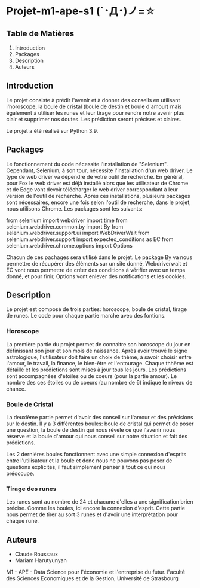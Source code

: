 # Projet-m1-ape-s1    (`･Д･)ノ=☆

## Table de Matières 
1. Introduction
2. Packages 
3. Description
4. Auteurs 


## Introduction

Le projet consiste à prédir l'avenir et à donner des conseils en utilisant l'horoscope, la boule de cristal (boule de destin et boule d'amour) mais également à utiliser les runes et leur tirage pour rendre notre avenir plus clair et supprimer nos doutes. 
Les prédiction seront précises et claires.

Le projet a été réalisé sur Python 3.9.


## Packages 

Le fonctionnement du code nécessite l'installation de "Selenium". Cependant, Selenium, à son tour, nécessite l'installation d'un web driver. Le type de web driver va dépendre de votre outil de recherche. En général, pour Fox le web driver est déjà installé alors que les utilisateur de Chrome et de Edge vont devoir télécharger le web driver correspondant à leur version de l'outil de recherche.
Après ces installations, plusieurs packages sont nécessaires, encore une fois selon l'outil de recherche, dans le projet, nous utilisons Chrome. Les packages sont les suivants:

from selenium import webdriver
import time
from selenium.webdriver.common.by import By
from selenium.webdriver.support.ui import WebDriverWait
from selenium.webdriver.support import expected_conditions as EC
from selenium.webdriver.chrome.options import Options


Chacun de ces pachages sera utilisé dans le projet. Le package By va nous permettre de récupérer des éléments sur un site donné, Webdriverwait et EC vont nous permettre de créer des conditions à vérifier avec un temps donné, et pour finir, Options vont enlever des notifications et les cookies.


## Description
 
Le projet est composé de trois parties: horoscope, boule de cristal, tirage de runes. Le code pour chaque partie marche avec des fontions. 

### Horoscope 

La première partie du projet permet de connaitre son horoscope du jour en définissant son jour et son mois de naissance. Après avoir trouvé le signe astrologique, l'utilisateur doit faire un choix de thème, à savoir choisir entre l'amour, le travail, la finance, le bien-être et l'entourage. Chaque thhème est détaillé et les prédictions sont mises à jour tous les jours. 
Les prédictions sont accompagnées d'étoiles ou de coeurs (pour la partie amour). Le nombre des ces étoiles ou de coeurs (au nombre de 6) indique le niveau de chance.

### Boule de Cristal

La deuxième partie permet d'avoir des conseil sur l'amour et des précisions sur le destin. 
Il y a 3 différentes boules: boule de cristal qui permet de poser une question, la boule de destin qui nous révèle ce que l'avenir nous réserve et la boule d'amour qui nous conseil sur notre situation et fait des prédictions. 

Les 2 dernières boules fonctionnent avec une simple connexion d'esprits entre l'utilisateur et la boule et donc nous ne pouvons pas poser de questions explicites, il faut simplement penser à tout ce qui nous préoccupe. 

### Tirage des runes

Les runes sont au nombre de 24 et chacune d'elles a une signification brien précise. Comme les boules, ici encore la connexion d'esprit. 
Cette partie nous permet de tirer au sort 3 runes et d'avoir une interprétation pour chaque rune. 


## Auteurs

- Claude Roussaux
- Mariam Harutyunyan

M1 - APE - Data Science pour l'économie et l'entreprise du futur.
Faculté des Sciences Economiques et de la Gestion, Université de Strasbourg
